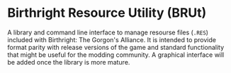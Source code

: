 # Birthright Resource Utility (BRUt)

A library and command line interface to manage resourse files (`.RES`) included with Birthright: The Gorgon's Alliance. It is intended to provide format parity with release versions of the game and standard functionality that might be useful for the modding community. A graphical interface will be added once the library is more mature.
